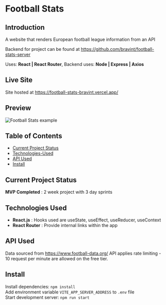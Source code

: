 # Football Stats

## Introduction

A website that renders European football league information from an API

Backend for project can be found at https://github.com/bravint/football-stats-server

Uses: **React | React Router**,
Backend uses: **Node | Express | Axios**

## Live Site

Site hosted at https://football-stats-bravint.vercel.app/

## Preview

![Football Stats example](./public/assets/footballStats.gif)

## Table of Contents

-   [Current Project Status](#Current-Project-Status)
-   [Technologies-Used](#Technologies-Used)
-   [API Used](#API-Used)
-   [Install](#Install)

## Current Project Status

**MVP Completed** : 2 week project with 3 day sprints

## Technologies Used

-   **React.js** : Hooks used are useState, useEffect, useReducer, useContext
-   **React Router** : Provide internal links within the app

## API Used

Data sourced from https://www.football-data.org/
API applies rate limiting - 10 request per minute are allowed on the free tier.

## Install

Install dependencies: `npm install`\
Add environment variable `VITE_APP_SERVER_ADDRESS` to `.env` file\
Start development server: `npm run start`
